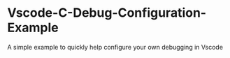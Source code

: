 # Vscode-C-Debug-Configuration-Example
A simple example to quickly help configure your own debugging in Vscode
